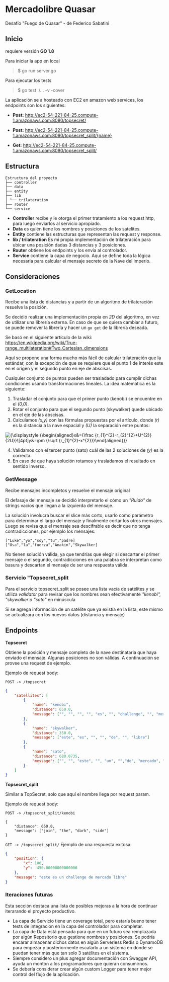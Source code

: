 # Mercadolibre Quasar

Desafío "Fuego de Quasar" - de Federico Sabatini

## Inicio
requiere versión **GO 1.8**

Para iniciar la app en local

> $ go run server.go
> 
Para ejecutar los tests

> $ go test ./... -v -cover

La aplicación se a hosteado con EC2 en amazon web services, los endpoints son los siguientes:



- **Post:** http://ec2-54-221-84-25.compute-1.amazonaws.com:8080/topsecret/

- **Post:** http://ec2-54-221-84-25.compute-1.amazonaws.com:8080/topsecret_split/{name}

- **Get:** http://ec2-54-221-84-25.compute-1.amazonaws.com:8080/topsecret_split/

## Estructura
```
Estructura del proyecto
├── controller
├── data
├── entity
├── lib
│ └── trilateration
├── router
└── service
```
- **Controller** recibe y le otorga el primer tratamiento a los request http, para luego enviarlos al servicio apropiado.
- **Data** es quién tiene los nombres y posiciones de los satelites.
- **Entity** contiene las estructuras que representan las request y response.
- **lib / trilateration** Es mi propia implementación de trilateración para ubicar una posición dadas 3 distancias y 3 posiciones.
- **Router** obtiene los endpoints y los envía al controlador.
- **Service**  contiene la capa de negocio. Aquí se define toda la lógica necesaria para calcular el mensaje secreto de la Nave del imperio.

## Consideraciones 
### GetLocation ### 
Recibe una lista de distancias y a partir de un algoritmo de trilateración resuelve la posición. 

Se decidió realizar una implementación propia en *2D* del algoritmo, en vez de utilizar una librería externa. En caso de que se quiera cambiar a futuro, se puede remover la librería y hacer un `go get` de la librería deseada. 

Se basó en el siguiente artículo de la wiki: https://en.wikipedia.org/wiki/True-range_multilateration#Two_Cartesian_dimensions

Aquí se propone una forma mucho más fácil de calcular trilateración que la estándar, con la excepción de que se requiere que el punto 1 de interés este en el origen y el segundo punto en eje de abscisas.

Cualquier conjunto de puntos pueden ser trasladado para cumplir dichas condiciones usando transformaciones lineales. La idea matemática es la siguiente:

1. Trasladar el conjunto para que el primer punto (kenobi) se encuentre en el *(0,0)*.
2. Rotar el conjunto para que el segundo punto (skywalker) quede ubicado en el eje de las abscisas.
3. Calculamos *(x,y)* con las fórmulas propuestas por el artículo, donde *(r)* es la distancia a la nave espacial y *(U)* la separación entre puntos:

![{\displaystyle {\begin{aligned}x&={\frac {r_{1}^{2}-r_{2}^{2}+U^{2}}{2U}}\\[4pt]y&=\pm {\sqrt {r_{1}^{2}-x^{2}}}\end{aligned}}}](https://wikimedia.org/api/rest_v1/media/math/render/svg/ebcc6eb379df69ed08e8e83b5c4488c83481b3e3)

4. Validamos con el tercer punto (sato) cuál de las 2 soluciones de *(y)* es la correcta.
5. En caso de que haya solución rotamos y trasladamos el resultado en sentido inverso.

### GetMessage ###
Recibe mensajes incompletos y resuelve el mensaje original

El defasaje del mensaje se decidió interpretarlo el cómo un *"Ruido"* de strings vacíos que llegan a la izquierda del mensaje. 

La solución involucra buscar el slice más corto, usarlo como parámetro para determinar el largo del mensaje y finalmente cortar los otros mensajes. 
Luego se revisa que el mensaje sea descifrable es decir que no tenga contradicciones, por ejemplo los mensajes:

```
["Luke","yo","soy","tu","padre]
["Usa","la","fuerza","Anakin","Skywalker]
```

No tienen solución válida, ya que tendrías que elegir si descartar el primer mensaje o el segundo, contradicciones en una palabra se interpretan como basura y descartan el mensaje de ser una respuesta válida. 

### Servicio "Topsecret_split ###

Para el servicio topsecret_split se posee una lista vacía de satélites y se utiliza *validator* para revisar que los nombres sean efectivamente *"kenobi", "skywalker o "sato"* en minúscula

Si se agrega información de un satélite que ya existía en la lista, este mismo se actualizara con los nuevos datos (distancia y mensaje)

## Endpoints
  
**Topsecret**

Obtiene la posición y mensaje completo de la nave destinataria que haya enviado el mensaje. Algunas posiciones no son válidas.
A continuación se provee una request de ejemplo.

Ejemplo de request body:

`POST -> /topsecret`
```json
{
	"satellites": [
		{
			"name": "kenobi",
			"distance": 650.0,
			"message": ["", "", "", "", "es", "", "challenge", "", "mercado", "libre"]
		},
		{
			"name": "skywalker",
			"distance": 350.0,
			"message": ["este", "es", "", "", "de", "", "libre"]
		},
		{
			"name": "sato",
			"distance": 680.0735,
			"message": ["", "", "este", "", "un", "","de", "mercado", "libre"]
		}
	]
}
```

**Topsecret_split**

Similar a TopSecret, solo que aquí el nombre llega por request param.

Ejemplo de request body:

`POST -> /topsecret_split/kenobi`

```
{
    "distance": 650.0,
    "message": ["join", "the", "dark", "side"]
}
```

`GET -> /topsecret_split/`
Ejemplo de una respuesta exitosa:

```json
{
	"position": {
		"x": 100,
		"y": -450.00000000000006
	},
	"message": "este es un challenge de mercado libre"
}
```

### Iteraciones futuras ###
Esta sección destaca una lista de posibles mejoras a la hora de continuar iterarando el proyecto productivo.

- La capa de Servicio tiene un coverage total, pero estaría bueno tener tests de integración en la capa del controlador para completar.
- La capa de Data está pensada para que en un futuro sea remplazada por algún Repositorio que gestione nombres y posiciones. Se podría encarar almacenar dichos datos en algún Serverless Redis o DynamoDB para empezar y posteriormente escalarlo a un sistema en donde se puedan tener más que tan solo 3 satélites en el sistema.
- Siempre considero un plus agregar documentación con Swagger API, ayuda un montón a los programadores que quieran consumirnos.
- Se debería considerar crear algún custom Logger para tener mejor control del flujo de la aplicación.


